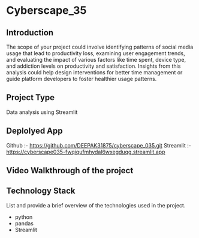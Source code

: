 # Cyberscape_35

## Introduction
The scope of your project could involve identifying patterns of social media usage that lead to productivity loss, examining user engagement trends,
and evaluating the impact of various factors like time spent, device type, and addiction levels on productivity and satisfaction.
Insights from this analysis could help design interventions for better time management or guide platform developers to foster healthier usage patterns.
## Project Type
Data analysis using Streamlit

## Deplolyed App
Github :- https://github.com/DEEPAK31875/cyberscape_035.git
Streamlit :- https://cyberscape035-fwqiqufmhydal6wxegduqg.streamlit.app

## Video Walkthrough of the project






## Technology Stack
List and provide a brief overview of the technologies used in the project.

- python
- pandas
- Streamlit
